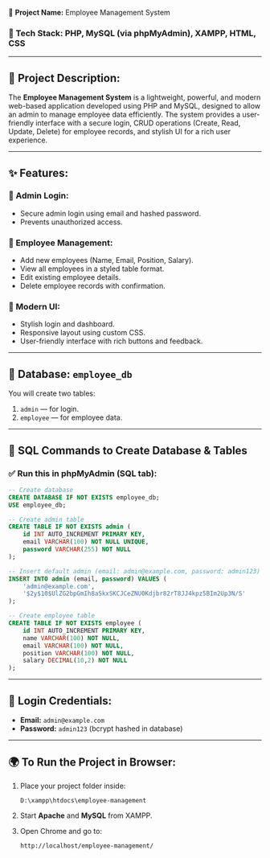  🧾 **Project Name:** Employee Management System

### 🔧 Tech Stack: PHP, MySQL (via phpMyAdmin), XAMPP, HTML, CSS

---

## 📘 **Project Description:**

The **Employee Management System** is a lightweight, powerful, and modern web-based application developed using PHP and MySQL, designed to allow an admin to manage employee data efficiently. The system provides a user-friendly interface with a secure login, CRUD operations (Create, Read, Update, Delete) for employee records, and stylish UI for a rich user experience.

---

## ✨ **Features:**

### 🔐 Admin Login:

* Secure admin login using email and hashed password.
* Prevents unauthorized access.

### 👤 Employee Management:

* Add new employees (Name, Email, Position, Salary).
* View all employees in a styled table format.
* Edit existing employee details.
* Delete employee records with confirmation.

### 🎨 Modern UI:

* Stylish login and dashboard.
* Responsive layout using custom CSS.
* User-friendly interface with rich buttons and feedback.

---

## 🧰 **Database: `employee_db`**

You will create two tables:

1. `admin` — for login.
2. `employee` — for employee data.

---

## 💾 **SQL Commands to Create Database & Tables**

### ✅ Run this in phpMyAdmin (SQL tab):

```sql
-- Create database
CREATE DATABASE IF NOT EXISTS employee_db;
USE employee_db;

-- Create admin table
CREATE TABLE IF NOT EXISTS admin (
    id INT AUTO_INCREMENT PRIMARY KEY,
    email VARCHAR(100) NOT NULL UNIQUE,
    password VARCHAR(255) NOT NULL
);

-- Insert default admin (email: admin@example.com, password: admin123)
INSERT INTO admin (email, password) VALUES (
    'admin@example.com',
    '$2y$10$UlZG2bpGmIh8aSkxSKCJCeZNU0Kdjbr82rT8JJ4kpz5BIm2Up3N/S'
);

-- Create employee table
CREATE TABLE IF NOT EXISTS employee (
    id INT AUTO_INCREMENT PRIMARY KEY,
    name VARCHAR(100) NOT NULL,
    email VARCHAR(100) NOT NULL,
    position VARCHAR(100) NOT NULL,
    salary DECIMAL(10,2) NOT NULL
);
```

---

## 🔑 **Login Credentials:**

* **Email:** `admin@example.com`
* **Password:** `admin123` (bcrypt hashed in database)

---

## 🌍 **To Run the Project in Browser:**

1. Place your project folder inside:

   ```
   D:\xampp\htdocs\employee-management
   ```

2. Start **Apache** and **MySQL** from XAMPP.

3. Open Chrome and go to:

   ```
   http://localhost/employee-management/

